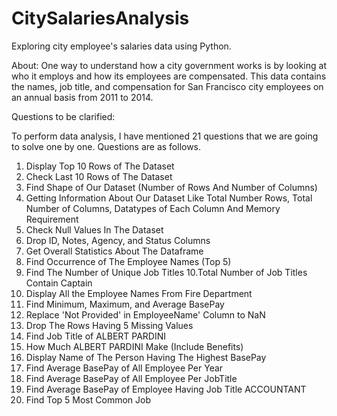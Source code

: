 # CitySalariesAnalysis
Exploring city employee's salaries data using Python.


About:
One way to understand how a city government works is by looking at who it employs and how its employees are compensated. This data contains the names, job title, and compensation for San Francisco city employees on an annual basis from 2011 to 2014.

Questions to be clarified: 

To perform data analysis, I have mentioned 21 questions that we are going to solve one by one. Questions are as follows.
1. Display Top 10 Rows of The Dataset
2. Check Last 10 Rows of The Dataset
3. Find Shape of Our Dataset (Number of Rows And Number of Columns)
4. Getting Information About Our Dataset Like Total Number Rows, Total Number of Columns, Datatypes of Each Column And Memory Requirement
5. Check Null Values In The Dataset
6. Drop ID, Notes, Agency, and Status Columns
7. Get Overall Statistics About The Dataframe
8. Find Occurrence of The Employee Names  (Top 5)
9. Find The Number of Unique Job Titles
10.Total Number of Job Titles Contain Captain
11. Display All the Employee Names From Fire Department
12. Find Minimum, Maximum, and Average BasePay
13. Replace 'Not Provided' in EmployeeName' Column to NaN 
14. Drop The Rows Having 5 Missing Values
15. Find Job Title of ALBERT PARDINI
16. How Much ALBERT PARDINI Make (Include Benefits)
17. Display Name of The Person Having The Highest BasePay
18. Find Average BasePay of All Employee Per Year 
19. Find Average BasePay of All Employee Per JobTitle 
20. Find Average BasePay of Employee Having Job Title ACCOUNTANT  
21. Find Top 5 Most Common Job

